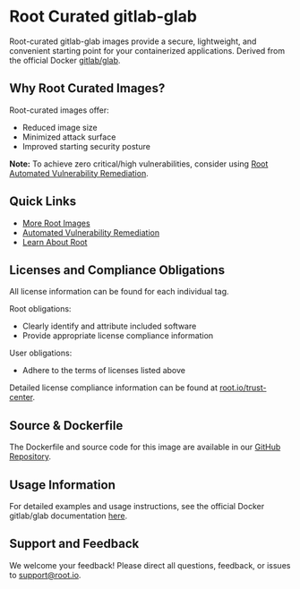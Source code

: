 # Root Curated gitlab-glab

Root-curated gitlab-glab images provide a secure, lightweight, and convenient starting point for your containerized applications. Derived from the official Docker [gitlab/glab](https://hub.docker.com/r/gitlab/glab).

## Why Root Curated Images?
Root-curated images offer:
- Reduced image size
- Minimized attack surface
- Improved starting security posture

**Note:** To achieve zero critical/high vulnerabilities, consider using [Root Automated Vulnerability Remediation](https://app.root.io).

## Quick Links
- [More Root Images](https://images.root.io)
- [Automated Vulnerability Remediation](https://app.root.io)
- [Learn About Root](https://www.root.io)

## Licenses and Compliance Obligations
All license information can be found for each individual tag.

Root obligations:
- Clearly identify and attribute included software
- Provide appropriate license compliance information

User obligations:
- Adhere to the terms of licenses listed above

Detailed license compliance information can be found at [root.io/trust-center](https://root.io/trust-center).

## Source & Dockerfile
The Dockerfile and source code for this image are available in our [GitHub Repository](https://github.com/rootio-avr/public-image-catalog/tree/main/debian/gitlab-glab/).

## Usage Information
For detailed examples and usage instructions, see the official Docker gitlab/glab documentation [here](https://hub.docker.com/r/gitlab/glab).

## Support and Feedback
We welcome your feedback! Please direct all questions, feedback, or issues to [support@root.io](mailto:support@root.io).